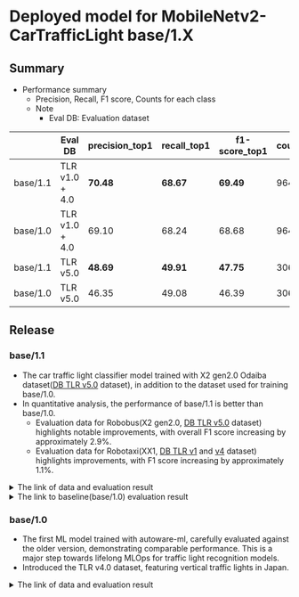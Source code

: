 # Deployed model for MobileNetv2-CarTrafficLight base/1.X
## Summary

- Performance summary
  - Precision, Recall, F1 score, Counts for each class
  - Note
    - Eval DB: Evaluation dataset

|          | Eval DB           | precision_top1 | recall_top1 | f1-score_top1 | counts |
| -------- | ----------------- | -------------- | ----------- | ------------- | ------ |
| base/1.1 | TLR v1.0 + 4.0    | **70.48**      | **68.67**   | **69.49**     | 9642   |
| base/1.0 | TLR v1.0 + 4.0    | 69.10          | 68.24       | 68.68         | 9642   |
| base/1.1 | TLR v5.0          | **48.69**      | **49.91**   | **47.75**     | 306    |
| base/1.0 | TLR v5.0          | 46.35          | 49.08       | 46.39         | 306    |

## Release

### base/1.1

- The car traffic light classifier model trained with X2 gen2.0 Odaiba dataset([DB TLR v5.0](../../../../../autoware_ml/configs/t4dataset/db_tlr_v5.yaml) dataset), in addition to the dataset used for training base/1.0.
- In quantitative analysis, the performance of base/1.1 is better than base/1.0.
  - Evaluation data for Robobus(X2 gen2.0, [DB TLR v5.0](../../../../../autoware_ml/configs/t4dataset/db_tlr_v5.yaml) dataset) highlights notable improvements, with overall F1 score increasing by approximately 2.9%.
  - Evaluation data for Robotaxi(XX1, [DB TLR v1](../../../../../autoware_ml/configs/t4dataset/db_tlr_v1.yaml) and [v4](../../../../../autoware_ml/configs/t4dataset/db_tlr_v4.yaml) dataset) highlights improvements, with F1 score increasing by approximately 1.1%.

<details>
<summary> The link of data and evaluation result </summary>

- model
  - Training dataset: DB TLR v1.0, 2.0, 3.0, 4.0, 5.0
  - Eval dataset: DB TLR v1.0, 4.0, 5.0
  - [PR](https://github.com/tier4/autoware-ml/pull/354)
  - [Config file path](../../../configs/t4dataset/mobilenet-v2_tlr_car_t4dataset.py)
  - Deployed onnx model [[webauto]](https://evaluation.tier4.jp/evaluation/mlpackages/e104265c-2945-4b8a-ae68-13accc1c0af2/releases/84e9b9b6-6b3b-4a60-8cfe-d410b2af6ba4?project_id=zWhWRzei)
  - Deployed onnx model [model-zoo]
    - [traffic_light_classifier_mobilenetv2_batch_1.onnx](https://download.autoware-ml-model-zoo.tier4.jp/autoware-ml/models/mobilenet-v2/car_traffic_light/t4base/v1.1/traffic_light_classifier_mobilenetv2_batch_1.onnx)
    - [traffic_light_classifier_mobilenetv2_batch_4.onnx](https://download.autoware-ml-model-zoo.tier4.jp/autoware-ml/models/mobilenet-v2/car_traffic_light/t4base/v1.1/traffic_light_classifier_mobilenetv2_batch_4.onnx)
    - [traffic_light_classifier_mobilenetv2_batch_6.onnx](https://download.autoware-ml-model-zoo.tier4.jp/autoware-ml/models/mobilenet-v2/car_traffic_light/t4base/v1.1/traffic_light_classifier_mobilenetv2_batch_6.onnx)

  - Deployed label file: It is the same as [base/1.0](#base10) 
  - Training results [[GDrive]](https://drive.google.com/drive/folders/1ozAAvqQOJKenUx8LE454-Cu83mgYmDVG?usp=drive_link)
  - Training results [model-zoo]
    - [config.py](https://download.autoware-ml-model-zoo.tier4.jp/autoware-ml/models/mobilenet-v2/car_traffic_light/t4base/v1.1/mobilenet-v2_tlr_car_t4dataset.py)
    - [checkpoint_best.pth](https://download.autoware-ml-model-zoo.tier4.jp/autoware-ml/models/mobilenet-v2/car_traffic_light/t4base/v1.1/best_multi-label_f1-score_top1_epoch_224.pth)
    - [checkpoint_last.pth](https://download.autoware-ml-model-zoo.tier4.jp/autoware-ml/models/mobilenet-v2/car_traffic_light/t4base/v1.1/epoch_300.pth)
    - [logs.zip](https://download.autoware-ml-model-zoo.tier4.jp/autoware-ml/models/mobilenet-v2/car_traffic_light/t4base/v1.1/logs.zip)
    
  - train time: (NVIDIA A100-SXM4-80GB * 1) * 300 epochs = 22 hours

- Results evaluated with DB TLR v1.0, 4.0, 5.0
  - Evaluation results [[GDrive]](https://drive.google.com/drive/folders/1K8LJ8sCWfK0tLcYVvy0-dhXWfkegp1mj?usp=drive_link) [Also in ↑logs.zip file in model zoo training results]

```python
Class-wise Metrics:
----------------------------------------------------------------------------
| Class Name           | Precision  | Recall     | F1-Score   | Counts     |
----------------------------------------------------------------------------
| green                | 99.94      | 99.88      | 99.91      | 5089       |
| left,red             | 100.00     | 90.51      | 95.02      | 137        |
| left,red,straight    | 98.98      | 99.32      | 99.15      | 294        |
| red                  | 99.39      | 99.82      | 99.60      | 3907       |
| red,right            | 96.96      | 98.29      | 97.62      | 292        |
| red,straight         | 100.00     | 100.00     | 100.00     | 11         |
| unknown              | 85.71      | 63.83      | 73.17      | 47         |
| yellow               | 96.05      | 99.42      | 97.70      | 171        |
| red,up_left          | 0.00       | 0.00       | 0.00       | 0          |
| red,right,straight   | 0.00       | 0.00       | 0.00       | 0          |
| red,up_right         | 0.00       | 0.00       | 0.00       | 0          |
----------------------------------------------------------------------------
Overall results:  precision_top1: 70.64     , recall_top1: 68.28     , f1-score_top1: 69.29     , support_top1: 9948.00
```

- Results evaluated with DB TLR v1.0, 4.0
  - [Evaluation results](https://drive.google.com/drive/folders/10XkxjAPBDShO_NBRGpVJbXxv0QRYa9mo?usp=drive_link) [Also in ↑logs.zip file in model zoo training results]

```python
Class-wise Metrics:
----------------------------------------------------------------------------
| Class Name           | Precision  | Recall     | F1-Score   | Counts     |
----------------------------------------------------------------------------
| green                | 99.94      | 99.88      | 99.91      | 4986       |
| left,red             | 100.00     | 90.51      | 95.02      | 137        |
| left,red,straight    | 99.32      | 99.32      | 99.32      | 293        |
| red                  | 99.40      | 99.82      | 99.61      | 3845       |
| red,right            | 95.96      | 97.94      | 96.94      | 194        |
| red,straight         | 100.00     | 100.00     | 100.00     | 11         |
| unknown              | 82.76      | 68.57      | 75.00      | 35         |
| yellow               | 97.90      | 99.29      | 98.59      | 141        |
| red,up_left          | 0.00       | 0.00       | 0.00       | 0          |
| red,right,straight   | 0.00       | 0.00       | 0.00       | 0          |
| red,up_right         | 0.00       | 0.00       | 0.00       | 0          |
----------------------------------------------------------------------------
Overall results:  precision_top1: 70.48     , recall_top1: 68.67     , f1-score_top1: 69.49     , support_top1: 9642.00   
```

- Results evaluated with DB TLR v5.0
  - [Evaluation results](https://drive.google.com/drive/folders/1BdPGEn4PuD3TT4LVjrQHloDhhCBpg11q)  [Also in ↑logs.zip file in model zoo training results]

```python
Class-wise Metrics:
----------------------------------------------------------------------------
| Class Name           | Precision  | Recall     | F1-Score   | Counts     |
----------------------------------------------------------------------------
| green                | 100.00     | 100.00     | 100.00     | 103        |
| left,red             | 0.00       | 0.00       | 0.00       | 0          |
| left,red,straight    | 50.00      | 100.00     | 66.67      | 1          |
| red                  | 98.41      | 100.00     | 99.20      | 62         |
| red,right            | 98.98      | 98.98      | 98.98      | 98         |
| red,straight         | 0.00       | 0.00       | 0.00       | 0          |
| unknown              | 100.00     | 50.00      | 66.67      | 12         |
| yellow               | 88.24      | 100.00     | 93.75      | 30         |
| red,up_left          | 0.00       | 0.00       | 0.00       | 0          |
| red,right,straight   | 0.00       | 0.00       | 0.00       | 0          |
| red,up_right         | 0.00       | 0.00       | 0.00       | 0          |
----------------------------------------------------------------------------
Overall results:  precision_top1: 48.69     , recall_top1: 49.91     , f1-score_top1: 47.75     , support_top1: 306.00    
```

</details>

<details>
<summary> The link to baseline(base/1.0) evaluation result </summary>

- Results evaluated with DB TLR v5.0
  - [Baseline evaluation results by base/1.0](https://drive.google.com/drive/folders/1np7lq0OqsZ3szBKE7b6Z9GAXe7eGmAuE) [Also in ↑logs.zip file in model zoo training results]

```python
Class-wise Metrics:
----------------------------------------------------------------------------
| Class Name           | Precision  | Recall     | F1-Score   | Counts     |
----------------------------------------------------------------------------
| green                | 100.00     | 100.00     | 100.00     | 103        |
| left,red             | 0.00       | 0.00       | 0.00       | 0          |
| left,red,straight    | 50.00      | 100.00     | 66.67      | 1          |
| red                  | 98.28      | 91.94      | 95.00      | 62         |
| red,right            | 98.97      | 97.96      | 98.46      | 98         |
| red,straight         | 0.00       | 0.00       | 0.00       | 0          |
| unknown              | 85.71      | 50.00      | 63.16      | 12         |
| yellow               | 76.92      | 100.00     | 86.96      | 30         |
| red,up_left          | 0.00       | 0.00       | 0.00       | 0          |
| red,right,straight   | 0.00       | 0.00       | 0.00       | 0          |
| red,up_right         | 0.00       | 0.00       | 0.00       | 0          |
----------------------------------------------------------------------------
Overall results:  precision_top1: 46.35     , recall_top1: 49.08     , f1-score_top1: 46.39     , support_top1: 306.00    
```

</details>

### base/1.0

- The first ML model trained with autoware-ml, carefully evaluated against the older version, demonstrating comparable performance. This is a major step towards lifelong MLOps for traffic light recognition models.
- Introduced the TLR v4.0 dataset, featuring vertical traffic lights in Japan.

<details>
<summary> The link of data and evaluation result </summary>

- model
  - Training dataset: TLR v1.0 + TLR v2.0 + TLR v3.0 + TLR v4.0
  - Eval dataset: TLR v4.0
  - [PR](https://github.com/tier4/autoware-ml/pull/143)
  - [Config file path](../../../configs/t4dataset/mobilenet-v2_tlr_car_t4dataset.py)
  - Deployed onnx model [[webauto]](https://evaluation.tier4.jp/evaluation/mlpackages/e104265c-2945-4b8a-ae68-13accc1c0af2/releases/d5ce3e03-dd72-4517-b416-7a63a84c9fd3?project_id=zWhWRzei&tab=reports)
  - Deployed onnx model [model-zoo]
    - [traffic_light_classifier_mobilenetv2_batch_1.onnx](https://download.autoware-ml-model-zoo.tier4.jp/autoware-ml/models/mobilenet-v2/car_traffic_light/t4base/v1.0/traffic_light_classifier_mobilenetv2_batch_1.onnx)
    - [traffic_light_classifier_mobilenetv2_batch_4.onnx](https://download.autoware-ml-model-zoo.tier4.jp/autoware-ml/models/mobilenet-v2/car_traffic_light/t4base/v1.0/traffic_light_classifier_mobilenetv2_batch_4.onnx)
    - [traffic_light_classifier_mobilenetv2_batch_6.onnx](https://download.autoware-ml-model-zoo.tier4.jp/autoware-ml/models/mobilenet-v2/car_traffic_light/t4base/v1.0/traffic_light_classifier_mobilenetv2_batch_6.onnx)
  - Deployed label file [[GDrive]](https://evaluation.tier4.jp/evaluation/mlpackages/e104265c-2945-4b8a-ae68-13accc1c0af2/releases/d5ce3e03-dd72-4517-b416-7a63a84c9fd3?project_id=zWhWRzei&tab=reports) [[model-zoo]](https://download.autoware-ml-model-zoo.tier4.jp/autoware-ml/models/mobilenet-v2/car_traffic_light/t4base/v1.0/lamp_labels.txt)
  - Training results [[GDrive]](https://drive.google.com/drive/folders/17XBZ6AcycliejDvT7nSFRINzUyGmsb2X?usp=drive_link)
  - Training results [model-zoo]
    - [config.py](https://download.autoware-ml-model-zoo.tier4.jp/autoware-ml/models/mobilenet-v2/car_traffic_light/t4base/v1.0/mobilenet-v2_tlr_car_t4dataset.py)
    - [checkpoint_best.pth](https://download.autoware-ml-model-zoo.tier4.jp/autoware-ml/models/mobilenet-v2/car_traffic_light/t4base/v1.0/best_multi-label_f1-score_top1_epoch_12.pth)
    - [checkpoint_last.pth](https://download.autoware-ml-model-zoo.tier4.jp/autoware-ml/models/mobilenet-v2/car_traffic_light/t4base/v1.0/epoch_300.pth)
    - [logs.zip](https://download.autoware-ml-model-zoo.tier4.jp/autoware-ml/models/mobilenet-v2/car_traffic_light/t4base/v1.0/logs.zip)
  - train time: (A40 * 1) * 16 hours ( Used less than 10 GB memory)

- Results

```python
Class-wise Metrics:
----------------------------------------------------------------------------
| Class Name           | Precision  | Recall     | F1-Score   | Counts     |
----------------------------------------------------------------------------
| green                | 99.84      | 99.78      | 99.81      | 4986       |
| left,red             | 98.47      | 94.16      | 96.27      | 137        |
| left,red,straight    | 98.65      | 99.66      | 99.15      | 293        |
| red                  | 99.43      | 99.69      | 99.56      | 3845       |
| red,right            | 97.89      | 95.88      | 96.88      | 194        |
| red,straight         | 100.00     | 100.00     | 100.00     | 11         |
| unknown              | 70.97      | 62.86      | 66.67      | 35         |
| yellow               | 95.86      | 98.58      | 97.20      | 141        |
| red,up_left          | 0.00       | 0.00       | 0.00       | 0          |
| red,right,straight   | 0.00       | 0.00       | 0.00       | 0          |
| red,up_right         | 0.00       | 0.00       | 0.00       | 0          |
----------------------------------------------------------------------------
Overall results:  precision_top1: 69.19     , recall_top1: 68.24     , f1-score_top1: 68.68     , support_top1: 9642.00

```

</details>
